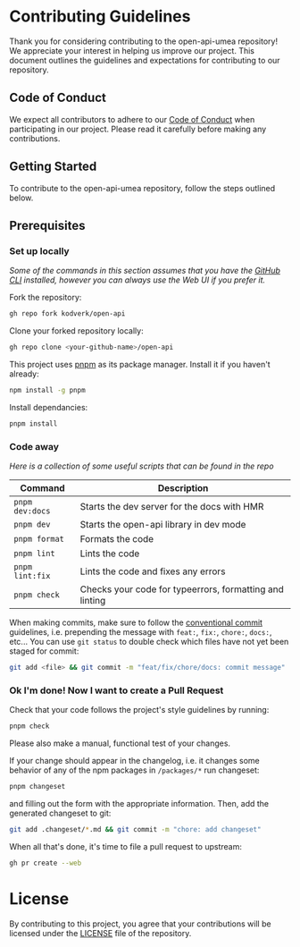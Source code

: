 # Contributing Guidelines

Thank you for considering contributing to the open-api-umea repository! We appreciate your interest in helping us improve our project. This document outlines the guidelines and expectations for contributing to our repository.

## Code of Conduct

We expect all contributors to adhere to our [Code of Conduct](https://github.com/kodverk/open-api-umea/blob/main/CODE_OF_CONDUCT.md) when participating in our project. Please read it carefully before making any contributions.

## Getting Started

To contribute to the open-api-umea repository, follow the steps outlined below.

## Prerequisites

### Set up locally

_Some of the commands in this section assumes that you have the [GitHub CLI](https://github.com/cli/cli#installation) installed, however you can always use the Web UI if you prefer it._

Fork the repository:

```bash
gh repo fork kodverk/open-api
```

Clone your forked repository locally:

```bash
gh repo clone <your-github-name>/open-api
```

This project uses [pnpm](https://pnpm.io) as its package manager. Install it if you haven't already:

```bash
npm install -g pnpm
```

Install dependancies:

```bash
pnpm install
```

### Code away

_Here is a collection of some useful scripts that can be found in the repo_

| Command         | Description                                             |
| --------------- | ------------------------------------------------------- |
| `pnpm dev:docs` | Starts the dev server for the docs with HMR             |
| `pnpm dev`      | Starts the open-api library in dev mode                 |
| `pnpm format`   | Formats the code                                        |
| `pnpm lint`     | Lints the code                                          |
| `pnpm lint:fix` | Lints the code and fixes any errors                     |
| `pnpm check`    | Checks your code for typeerrors, formatting and linting |

When making commits, make sure to follow the [conventional commit](https://www.conventionalcommits.org/en/v1.0.0/) guidelines, i.e. prepending the message with `feat:`, `fix:`, `chore:`, `docs:`, etc... You can use `git status` to double check which files have not yet been staged for commit:

```bash
git add <file> && git commit -m "feat/fix/chore/docs: commit message"
```

### Ok I'm done! Now I want to create a Pull Request

Check that your code follows the project's style guidelines by running:

```bash
pnpm check
```

Please also make a manual, functional test of your changes.

If your change should appear in the changelog, i.e. it changes some behavior of any of the npm packages in `/packages/*` run changeset:

```bash
pnpm changeset
```

and filling out the form with the appropriate information. Then, add the generated changeset to git:

```bash
git add .changeset/*.md && git commit -m "chore: add changeset"
```

When all that's done, it's time to file a pull request to upstream:

```bash
gh pr create --web
```

# License

By contributing to this project, you agree that your contributions will be licensed under the [LICENSE](https://github.com/kodverk/open-api-umea/blob/main/LICENSE) file of the repository.
